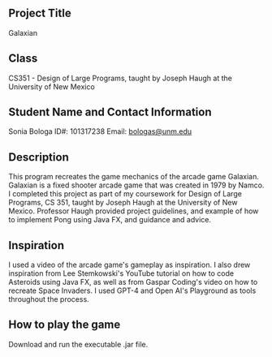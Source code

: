 ## Project Title
Galaxian

## Class
CS351 - Design of Large Programs, taught by Joseph Haugh at the University of New Mexico

## Student Name and Contact Information
Sonia Bologa
ID#: 101317238
Email: bologas@unm.edu

## Description
This program recreates the game mechanics of the arcade game Galaxian. Galaxian is a fixed shooter arcade game that was created in 1979 by Namco. I completed this project as part of my coursework for Design of Large Programs, CS 351, taught by Joseph Haugh at the University of New Mexico. Professor Haugh provided project guidelines, and example of how to implement Pong using Java FX, and guidance and advice.

## Inspiration
I used a video of the arcade game's gameplay as inspiration. I also drew inspiration from Lee Stemkowski's YouTube tutorial on how to code Asteroids using Java FX, as well as from Gaspar Coding's video on how to recreate Space Invaders. I used GPT-4 and Open AI's Playground as tools throughout the process. 

## How to play the game
Download and run the executable .jar file. 

